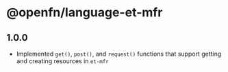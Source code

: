 # @openfn/language-et-mfr

## 1.0.0

- Implemented `get()`, `post()`, and `request()` functions that support getting and creating resources in `et-mfr`
